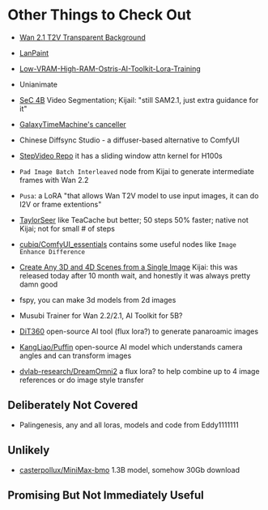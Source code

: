 # Other Things to Check Out

* [Wan 2.1 T2V Transparent Background](https://github.com/WeChatCV/Wan-Alpha)
* [LanPaint](https://github.com/scraed/LanPaint)
* [Low-VRAM-High-RAM-Ostris-AI-Toolkit-Lora-Training](https://x.com/ostrisai/status/1975642220960072047)
* Unianimate
* [SeC 4B](https://github.com/9nate-drake/Comfyui-SecNodes) Video Segmentation; Kijail: "still SAM2.1, just extra guidance for it"


* [GalaxyTimeMachine's canceller](https://gist.github.com/blepping/99aeb38d7b26a4dbbbbd5034dca8aca8)
* Chinese Diffsync Studio - a diffuser-based alternative to ComfyUI
* [StepVideo Repo](https://github.com/hao-ai-lab/FastVideo) it has a sliding window attn kernel for H100s
* `Pad Image Batch Interleaved` node from Kijai to generate intermediate frames with Wan 2.2
* `Pusa`: a LoRA "that allows Wan T2V model to use input images, it can do I2V or frame extentions"
* [TaylorSeer](https://github.com/philipy1219/ComfyUI-TaylorSeer) like TeaCache but better; 50 steps 50% faster; native not Kijai; not for small # of steps
* [cubiq/ComfyUI_essentials](https://github.com/cubiq/ComfyUI_essentials) contains some useful nodes like `Image Enhance Difference`
* [Create Any 3D and 4D Scenes from a Single Image](https://github.com/wenqsun/DimensionX) Kijai: this was released today after 10 month wait, and honestly it was always pretty damn good
* fspy, you can make 3d models from 2d images
* Musubi Trainer for Wan 2.2/2.1, AI Toolkit for 5B?
* [DiT360](https://fenghora.github.io/DiT360-Page/) open-source AI tool (flux lora?) to generate panaroamic images
* [KangLiao/Puffin](https://huggingface.co/KangLiao/Puffin) open-source AI model which understands camera angles and can transform images
* [dvlab-research/DreamOmni2](https://github.com/dvlab-research/DreamOmni2) a flux lora? to help combine up to 4 image references or do image style transfer

## Deliberately Not Covered

* Palingenesis, any and all loras, models and code from Eddy1111111

## Unlikely

* [casterpollux/MiniMax-bmo](https://github.com/casterpollux/MiniMax-bmo) 1.3B model, somehow 30Gb download

## Promising But Not Immediately Useful
